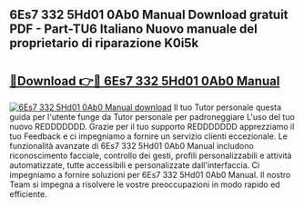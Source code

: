 ## 6Es7 332 5Hd01 0Ab0 Manual Download gratuit PDF - Part-TU6 Italiano Nuovo manuale del proprietario di riparazione K0i5k

# <h2><a href="http://dfe00vf.blite.top/?on=6Es7+332+5Hd01+0Ab0+Manual">🔗Download 👉🔴 6Es7 332 5Hd01 0Ab0 Manual</a></h2>

[![6Es7 332 5Hd01 0Ab0 Manual download](https://i.imgur.com/lujVjoI.png)](http://dfe00vf.blite.top/?on=6Es7+332+5Hd01+0Ab0+Manual)
Il tuo Tutor personale questa guida per l'utente funge da Tutor personale per padroneggiare L'uso del tuo nuovo REDDDDDDD. Grazie per il tuo supporto REDDDDDDD apprezziamo il tuo Feedback e ci impegniamo a fornire un servizio clienti eccezionale. Le funzionalità avanzate di 6Es7 332 5Hd01 0Ab0 Manual includono riconoscimento facciale, controllo dei gesti, profili personalizzabili e attività automatizzate, tutte accessibili e personalizzate dall'interfaccia. Ci impegniamo a fornire soluzioni per 6Es7 332 5Hd01 0Ab0 Manual. Il nostro Team si impegna a risolvere le vostre preoccupazioni in modo rapido ed efficiente.
